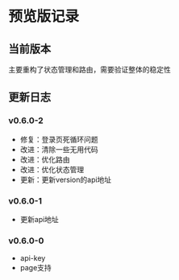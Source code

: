 # 预览版记录

## 当前版本

主要重构了状态管理和路由，需要验证整体的稳定性

## 更新日志

### v0.6.0-2

- 修复：登录页死循环问题
- 改进：清除一些无用代码
- 改进：优化路由
- 改进：优化状态管理
- 更新：更新version的api地址

### v0.6.0-1

- 更新api地址

### v0.6.0-0

- api-key
- page支持
